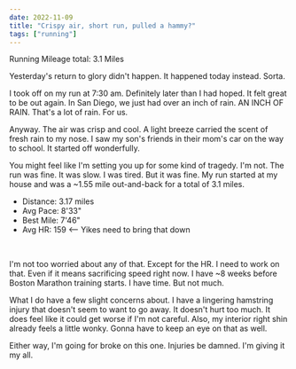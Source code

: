 ```yaml
---
date: 2022-11-09
title: "Crispy air, short run, pulled a hammy?"
tags: ["running"]
---
```


Running Mileage total: 3.1 Miles

Yesterday's return to glory didn't happen. It happened today instead. Sorta.

I took off on my run at 7:30 am. Definitely later than I had hoped. It felt great to be out again. In San Diego, we just had over an inch of rain. AN INCH OF RAIN. That's a lot of rain. For us.

Anyway. The air was crisp and cool. A light breeze carried the scent of fresh rain to my nose. I saw my son's friends in their mom's car on the way to school. It started off wonderfully.

You might feel like I'm setting you up for some kind of tragedy. I'm not. The run was fine. It was slow. I was tired. But it was fine. My run started at my house and was a ~1.55 mile out-and-back for a total of 3.1 miles.

- Distance: 3.17 miles
- Avg Pace: 8'33"
- Best Mile: 7'46"
- Avg HR: 159 <-- Yikes need to bring that down

<br />

I'm not too worried about any of that. Except for the HR. I need to work on that. Even if it means sacrificing speed right now. I have ~8 weeks before Boston Marathon training starts. I have time. But not much.

What I do have a few slight concerns about. I have a lingering hamstring injury that doesn't seem to want to go away. It doesn't hurt too much. It does feel like it could get worse if I'm not careful. Also, my interior right shin already feels a little wonky. Gonna have to keep an eye on that as well. 

Either way, I'm going for broke on this one. Injuries be damned. I'm giving it my all.